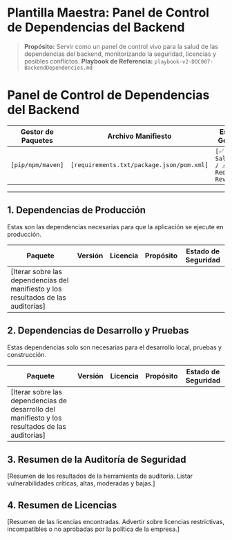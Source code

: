 # Plantilla Maestra: Panel de Control de Dependencias del Backend

> **Propósito:** Servir como un panel de control vivo para la salud de las dependencias del backend, monitorizando la seguridad, licencias y posibles conflictos.
> **Playbook de Referencia:** `playbook-v2-DOC007-BackendDependencies.md`

<!-- 
  INSTRUCCIONES PARA LA IA (Backend Health Agent):
  - Tu misión es ejecutar una serie de auditorías (ej. `pip-audit`, `npm audit`, `snyk`) y poblar esta plantilla.
  - Este documento debe ser la única fuente de verdad sobre la salud de la cadena de suministro de software del backend.
-->

# Panel de Control de Dependencias del Backend

| Gestor de Paquetes | Archivo Manifiesto | Estado General | Última Auditoría |
| --- | --- | --- | --- |
| `[pip/npm/maven]` | `[requirements.txt/package.json/pom.xml]` | `[✅ Saludable / ⚠️ Requiere Revisión]` | `[Fecha y Hora]` |

---

## 1. Dependencias de Producción

Estas son las dependencias necesarias para que la aplicación se ejecute en producción.

| Paquete | Versión | Licencia | Propósito | Estado de Seguridad |
| --- | --- | --- | --- | --- |
| [Iterar sobre las dependencias del manifiesto y los resultados de las auditorías] | | | | |

## 2. Dependencias de Desarrollo y Pruebas

Estas dependencias solo son necesarias para el desarrollo local, pruebas y construcción.

| Paquete | Versión | Licencia | Propósito | Estado de Seguridad |
| --- | --- | --- | --- | --- |
| [Iterar sobre las dependencias de desarrollo del manifiesto y los resultados de las auditorías] | | | | |

## 3. Resumen de la Auditoría de Seguridad

[Resumen de los resultados de la herramienta de auditoría. Listar vulnerabilidades críticas, altas, moderadas y bajas.]

## 4. Resumen de Licencias

[Resumen de las licencias encontradas. Advertir sobre licencias restrictivas, incompatibles o no aprobadas por la política de la empresa.]